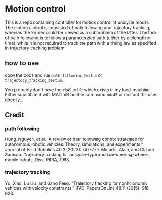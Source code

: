 # Motion control
 This is a repo containing controller for motion control of unicycle model. The motion control is consisted of path following and trajectory tracking, whereas the former could be viewed as a subproblem of the latter. The task of path following is to follow a parameterzied path (either by arclength or time), while it is not required to track the path with a  timing law as specified in trajectory tracking problem.
## how to use
copy the code and run `path_following_test.m` or `trajectory_tracking_test.m`.

You probably don't have the `rk45.m` file which exists in my local machine. Either substitute it with MATLAB built-in command `ode45` or contact the user directly...

## Credit
### path following
Hung, Nguyen, et al. "A review of path following control strategies for autonomous robotic vehicles: Theory, simulations, and experiments." Journal of Field Robotics 40.3 (2023): 747-779.
Micaelli, Alain, and Claude Samson. Trajectory tracking for unicycle-type and two-steering-wheels mobile robots. Diss. INRIA, 1993.
### trajectory tracking
Yu, Xiao, Lu Liu, and Gang Feng. "Trajectory tracking for nonholonomic vehicles with velocity constraints." IFAC-PapersOnLine 48.11 (2015): 918-923.
